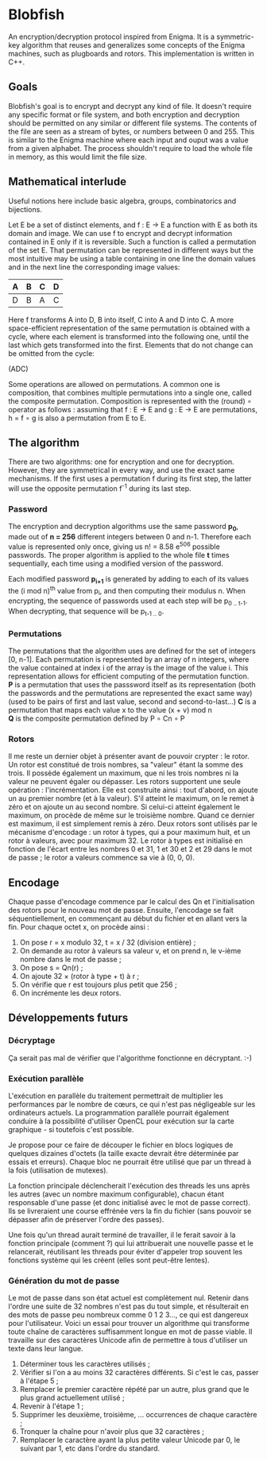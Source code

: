 # Blobfish
An encryption/decryption protocol inspired from Enigma. It is a symmetric-key algorithm that reuses and generalizes some concepts of the Enigma machines, such as plugboards and rotors. This implementation is written in C++.

## Goals

Blobfish's goal is to encrypt and decrypt any kind of file. It doesn't require any specific format or file system, and both encryption and decryption should be permitted on any similar or different file systems. The contents of the file are seen as a stream of bytes, or numbers between 0 and 255. This is similar to the Enigma machine where each input and ouput was a value from a given alphabet. The process shouldn't require to load the whole file in memory, as this would limit the file size.

## Mathematical interlude

Useful notions here include basic algebra, groups, combinatorics and bijections.

Let E be a set of distinct elements, and f : E → E a function with E as both its domain and image. We can use f to encrypt and decrypt information contained in E only if it is reversible. Such a function is called a permutation of the set E. That permutation can be represented in different ways but the most intuitive may be using a table containing in one line the domain values and in the next line the corresponding image values:

| A | B | C | D |
|---|---|---|---|
| D | B | A | C |

Here f transforms A into D, B into itself, C into A and D into C. A more space-efficient representation of the same permutation is obtained with a cycle, where each element is transformed into the following one, until the last which gets transformed into the first. Elements that do not change can be omitted from the cycle: 

(ADC)

Some operations are allowed on permutations. A common one is composition, that combines multiple permutations into a single one, called the composite permutation. Composition is represented with the (round)  ∘ operator as follows : assuming that f : E → E and g : E → E are permutations, h = f ∘ g is also a permutation from E to E.

## The algorithm

There are two algorithms: one for encryption and one for decryption. However, they are symmetrical in every way, and use the exact same mechanisms. If the first uses a permutation f during its first step, the latter will use the opposite permutation f<sup>-1</sup> during its last step.

### Password

The encryption and decryption algorithms use the same password **p<sub>0</sub>**, made out of **n = 256** different integers between 0 and n-1. Therefore each value is represented only once, giving us n! = 8.58 e<sup>506</sup> possible passwords. The proper algorithm is applied to the whole file **t** times sequentially, each time using a modified version of the password.

Each modified password **p<sub>i+1</sub>** is generated by adding to each of its values the (i mod n)<sup>th</sup> value from p<sub>i</sub>, and then computing their modulus n. When encrypting, the sequence of passwords used at each step will be p<sub>0 .. t-1</sub>. When decrypting, that sequence will be p<sub>t-1 .. 0</sub>.

### Permutations

The permutations that the algorithm uses are defined for the set of integers [0, n-1]. Each permutation is represented by an array of n integers, where the value contained at index i of the array is the image of the value i. This representation allows for efficient computing of the permutation function.  
**P** is a permutation that uses the passsword itself as its representation (both the passwords and the permutations are represented the exact same way)  (used to be pairs of first and last value, second and second-to-last...)
**C** is a permutation that maps each value x to the value (x + v) mod n  
**Q** is the composite permutation defined by P ∘ Cn ∘ P 


### Rotors

Il me reste un dernier objet à présenter avant de pouvoir crypter : le rotor. Un rotor est constitué de trois nombres, sa "valeur" étant la somme des trois. Il possède également un maximum, que ni les trois nombres ni la valeur ne peuvent égaler ou dépasser.
Les rotors supportent une seule opération : l'incrémentation. Elle est construite ainsi : tout d'abord, on ajoute un au premier nombre (et à la valeur). S'il atteint le maximum, on le remet à zéro et on ajoute un au second nombre. Si celui-ci atteint également le maximum, on procède de même sur le troisième nombre. Quand ce dernier est maximum, il est simplement remis à zéro.
Deux rotors sont utilisés par le mécanisme d'encodage : un rotor à types, qui a pour maximum huit, et un rotor à valeurs, avec pour maximum 32. Le rotor à types est initialisé en fonction de l'écart entre les nombres 0 et 31, 1 et 30 et 2 et 29 dans le mot de passe ; le rotor a valeurs commence sa vie à (0, 0, 0).

## Encodage

Chaque passe d'encodage commence par le calcul des Qn et l'initialisation des rotors pour le nouveau mot de passe. Ensuite, l'encodage se fait séquentiellement, en commençant au début du fichier et en allant vers la fin.
Pour chaque octet x, on procède ainsi :
1) On pose r = x modulo 32, t = x / 32 (division entière) ;
2) On demande au rotor à valeurs sa valeur v, et on prend n, le v-ième nombre dans le mot de passe ;
3) On pose s = Qn(r) ;
4) On ajoute 32 × (rotor à type + t) à r ;
5) On vérifie que r est toujours plus petit que 256 ;
6) On incrémente les deux rotors.

## Développements futurs
### Décryptage
Ça serait pas mal de vérifier que l'algorithme fonctionne en décryptant. :-)

### Exécution parallèle

L'exécution en parallèle du traitement permettrait de multiplier les performances par le nombre de cœurs, ce qui n'est pas négligeable sur les ordinateurs actuels. La programmation parallèle pourrait également conduire à la possibilité d'utiliser OpenCL pour exécution sur la carte graphique - si toutefois c'est possible.

Je propose pour ce faire de découper le fichier en blocs logiques de quelques dizaines d'octets (la taille exacte devrait être déterminée par essais et erreurs). Chaque bloc ne pourrait être utilisé que par un thread à la fois (utilisation de mutexes).

La fonction principale déclencherait l'exécution des threads les uns après les autres (avec un nombre maximum configurable), chacun étant responsable d'une passe (et donc initialisé avec le mot de passe correct). Ils se livreraient une course effrénée vers la fin du fichier (sans pouvoir se dépasser afin de préserver l'ordre des passes).

Une fois qu'un thread aurait terminé de travailler, il le ferait savoir à la fonction principale (comment ?) qui lui attribuerait une nouvelle passe et le relancerait, réutilisant les threads pour éviter d'appeler trop souvent les fonctions système qui les créent (elles sont peut-être lentes).

### Génération du mot de passe
Le mot de passe dans son état actuel est complètement nul. Retenir dans l'ordre une suite de 32 nombres n'est pas du tout simple, et résulterait en des mots de passe peu nombreux comme 0 1 2 3..., ce qui est dangereux pour l'utilisateur. Voici un essai pour trouver un algorithme qui transforme toute chaîne de caractères suffisamment longue en mot de passe viable. Il travaille sur des caractères Unicode afin de permettre à tous d'utiliser un texte dans leur langue.
1) Déterminer tous les caractères utilisés ;
2) Vérifier si l'on a au moins 32 caractères différents. Si c'est le cas, passer à l'étape 5 ;
3) Remplacer le premier caractère répété par un autre, plus grand que le plus grand actuellement utilisé ;
4) Revenir à l'étape 1 ;
5) Supprimer les deuxième, troisième, ... occurrences de chaque caractère ;
6) Tronquer la chaîne pour n'avoir plus que 32 caractères ;
7) Remplacer le caractère ayant la plus petite valeur Unicode par 0, le suivant par 1, etc dans l'ordre du standard.

